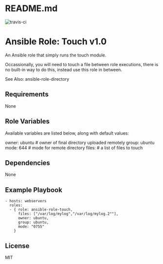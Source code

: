 # README.md

![travis-ci](https://travis-ci.org/mm0/ansible-role-touch.svg?branch=master)

# Ansible Role: Touch v1.0

An Ansible role that simply runs the touch module.

Occassionally, you will need to touch a file between role executions, there is no built-in way to do this, instead use this role in between.

See Also: ansible-role-directory

## Requirements

None 

## Role Variables

Available variables are listed below, along with default values:

  owner: ubuntu # owner of final directory uploaded remotely
  group: ubuntu 
  mode: 644 # mode for remote directory
  files: # a list of files to touch

## Dependencies

None 

## Example Playbook

    - hosts: webservers
      roles:
      - { role: ansible-role-touch,
          files: ["/var/log/mylog","/var/log/mylog.2""],
          owner: ubuntu,
          group: ubuntu,
          mode: "0755"
        }

## License

MIT
